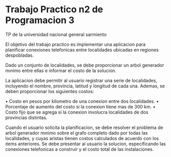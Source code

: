 # Trabajo Practico n2 de Programacion 3

TP de la universidad nacional general sarmiento

El objetivo del trabajo practico es implementar una aplicacion para planificar conexiones telefonicas entre localidades ubicadas en regiones despobladas.

Dado un conjunto de localidades, se debe proporcionar un arbol generador mınimo entre ellas e informar el costo de la solucion.

La aplicacion debe permitir al usuario registrar una serie de localidades, incluyendo el nombre, provincia, latitud y longitud de cada una. Ademas, se deben proporcionar los siguientes costos:

• Costo en pesos por kilometro de una conexion entre dos localidades.
• Porcentaje de aumento del costo si la conexion tiene mas de 300 km.
• Costo fijo que se agrega si la conexion involucra localidades de dos provincias distintas.

Cuando el usuario solicita la planificacion, se debe resolver el problema de arbol generador mınimo sobre el grafo completo dado por todas las localidades, y cuyas aristas tienen costos calculados de acuerdo con los ıtems anteriores. Se debe presentar al usuario la solucion, especificando las conexiones telefonicas a construir y el costo total de las instalaciones.
